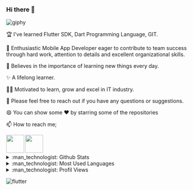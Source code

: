 ### Hi there :wave:


![giphy](https://user-images.githubusercontent.com/95919248/185713467-2e91cb86-0b11-4452-b399-9ad672f73377.gif)


🏆 I've learned Flutter SDK, Dart Programming Language, GIT.

👯 Enthusiastic Mobile App Developer eager to contribute to team success through hard work, attention to details and excellent organizational skills.

📝 Believes in the importance of learning new things every day.

✨ A lifelong learner.

👨‍💻 Motivated to learn, grow and excel in IT industry.

💬 Please feel free to reach out if you have any questions or suggestions.

😄 You can show some ❤️   by starring some of the repositories

📫 How to reach me; 

[<img width="48" src="https://cdn2.iconfinder.com/data/icons/social-icons-circular-color/512/gmail-1024.png" align="left" />][gmail]
[<img width="48" src="https://cdn.icon-icons.com/icons2/2429/PNG/512/linkedin_logo_icon_147268.png" align="left" />][linkedin]

<br />
<br />
<br />

<details>
  <summary>:man_technologist: Github Stats </summary>
  <img src="https://github-readme-stats.vercel.app/api?username=SercanAri" >
  </details>
  
  <details>
  <summary>:man_technologist: Most Used Languages </summary>
  <img src="https://github-readme-stats.vercel.app/api/top-langs/?username=SercanAri" >
  </details>
  
  <details>
  <summary>:man_technologist: Profil Views </summary>
  <img src="https://komarev.com/ghpvc/?username=SercanAri" >
  </details>


[gmail]: https://mail.google.com/mail/u/0/?hl=tr&tf=cm&fs=1&to=sercanari1904@gmail.com
[linkedin]: https://www.linkedin.com/in/sercan-ari/

![flutter](https://i.hizliresim.com/enz291i.png)
